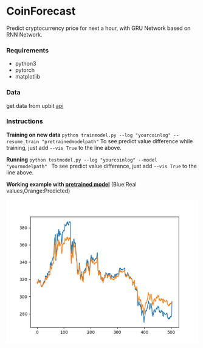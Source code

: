 # CoinForecast
Predict cryptocurrency price for next a hour, with GRU Network based on RNN Network.

### Requirements

- python3
- pytorch
- matplotlib

### Data

get data from upbit [api](https://crix-api.upbit.com/v1/crix/candles/minutes/60?code=CRIX.UPBIT.KRW-XRP&count=2000&ciqrandom=1509540252193)

### Instructions

**Training on new data**
`python trainmodel.py --log "yourcoinlog" --resume_train "pretrainedmodelpath"`
To see predict value difference while training, just add `--vis True` to the line above.

**Running**
`python testmodel.py --log "yourcoinlog" --model "yourmodelpath" `
To see predict value difference, just add `--vis True` to the line above.

**Working example with [pretrained model](https://github.com/PlanNoa/CoinForecast/blob/master/pretrained%20model/ripplemodel)**
(Blue:Real values,Orange:Predicted)

![ripple predict](https://github.com/PlanNoa/CoinForecast/blob/master/pretrained%20model/ripplemodel.png)